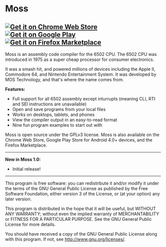 Moss
================
[![Get it on Chrome Web Store](http://i.imgur.com/gdDBbVh.png)](https://chrome.google.com/webstore/detail/moss/popghicmihgfbepkdgalgnlblklmhcbb) [![Get it on Google Play](http://i.imgur.com/GxU6XWQ.png)](https://play.google.com/store/apps/details?id=com.corbin.moss) [![Get it on Firefox Marketplace](http://i.imgur.com/JooqNu9.png)](https://marketplace.firefox.com/app/moss/)
---------------------------------------------------------
Moss is an assembly code compiler for the 6502 CPU. The 6502 CPU was introduced in 1975 as a super cheap processor for consumer electronics.

It was a smash hit, and powered millions of devices including the Apple II, Commodore 64, and Nintendo Entertainment System. It was developed by MOS Technology, and that's where the name comes from.

**Features:**
* Full support for all 6502 assembly except inturrupts (meaning CLI, RTI and SEI instructions are unavailable)
* Open and save programs from your local files
* Works on desktops, tablets, and phones
* View the compiler output in an easy-to-read format
* Nine fun program examples to start out with

Moss is open source under the GPLv3 license. Moss is also available on the Chrome Web Store, Google Play Store for Android 4.0+ devices, and the Firefox Marketplace.

---------------------------------------------------------

__New in Moss 1.0:__
* Initial release!

---------------------------------------------------------

This program is free software: you can redistribute it and/or modify
it under the terms of the GNU General Public License as published by
the Free Software Foundation, either version 3 of the License, or
(at your option) any later version.

This program is distributed in the hope that it will be useful,
but WITHOUT ANY WARRANTY; without even the implied warranty of
MERCHANTABILITY or FITNESS FOR A PARTICULAR PURPOSE.  See the
GNU General Public License for more details.

You should have received a copy of the GNU General Public License
along with this program.  If not, see <http://www.gnu.org/licenses/>.
